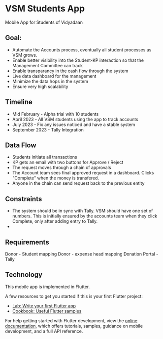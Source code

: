 # VSM Students App

Mobile App for Students of Vidyadaan

## Goal:

- Automate the Accounts process, eventually all student processes as VSM grows.
- Enable better visibility into the Student-KP interaction so that the Management Committee can track
- Enable transparancy in the cash flow through the system
- Live data dashboard for the management
- Minimize the data hops in the system
- Ensure very high scalability

## Timeline

- Mid February - Alpha trial with 10 students
- April 2023 - All VSM students using the app to track accounts
- July 2023 - Fix any issues noticed and have a stable system
- September 2023 - Tally Integration

## Data Flow

- Students initiate all transactions
- KP gets an email with two buttons for Approve / Reject
- The request moves through a chain of approvals
- The Account team sees final approved request in a dashboard. Clicks "Complete" when the money is transfered.
- Anyone in the chain can send request back to the previous entity

## Constraints

- The system should be in sync with Tally. VSM should have one set of numbers. This is initially ensured by the accounts team when they click Complete, only after adding entry to Tally.
-

## Requirements

Donor - Student mapping
Donor - expense head mapping
Donation Portal - Tally

## Technology

This mobile app is implemented in Flutter.

A few resources to get you started if this is your first Flutter project:

- [Lab: Write your first Flutter app](https://docs.flutter.dev/get-started/codelab)
- [Cookbook: Useful Flutter samples](https://docs.flutter.dev/cookbook)

For help getting started with Flutter development, view the
[online documentation](https://docs.flutter.dev/), which offers tutorials,
samples, guidance on mobile development, and a full API reference.
